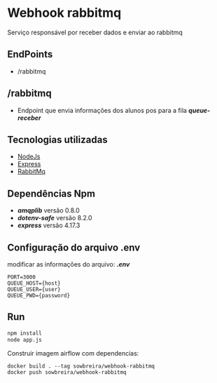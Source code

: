 # Webhook rabbitmq
Serviço responsável por receber dados e enviar ao rabbitmq

## EndPoints
- /rabbitmq

## /rabbitmq
- Endpoint que envia informações dos alunos pos para a fila ***queue-receber***


## Tecnologias utilizadas
- [NodeJs](https://nodejs.org/)
- [Express](https://expressjs.com/)
- [RabbitMq](https://www.rabbitmq.com/)

## Dependências Npm
- ***amqplib*** versão 0.8.0
- ***dotenv-safe*** versão 8.2.0
- ***express*** versão 4.17.3

## Configuração do arquivo .env
modificar as informações do arquivo: ***.env***
```properties
PORT=3000
QUEUE_HOST={host}
QUEUE_USER={user}
QUEUE_PWD={password}
```
## Run
```sh
npm install
node app.js
```
Construir imagem airflow com dependencias:
```
docker build . --tag sowbreira/webhook-rabbitmq
docker push sowbreira/webhook-rabbitmq
```